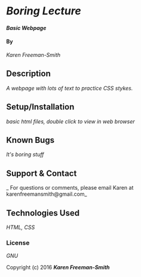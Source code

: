 # _Boring Lecture_

#### _Basic Webpage_

#### By
_Karen Freeman-Smith_

## Description
_A webpage with lots of text to practice CSS stykes._

## Setup/Installation
_basic html files, double click to view in web browser_

## Known Bugs
_It's boring stuff_

## Support & Contact
_ For questions or comments, please email Karen at karenfreemansmith@gmail.com_

## Technologies Used
_HTML, CSS_

###  License
*GNU*


Copyright (c) 2016 **_Karen Freeman-Smith_**